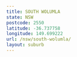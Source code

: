 ```yaml
---
title: SOUTH WOLUMLA
state: NSW
postcode: 2550
latitude: -36.737758
longitude: 149.699222
url: /nsw/south-wolumla/
layout: suburb
---
```

